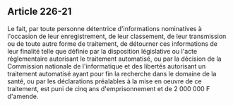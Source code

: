 Article 226-21
----
Le fait, par toute personne détentrice d'informations nominatives à l'occasion
de leur enregistrement, de leur classement, de leur transmission ou de toute
autre forme de traitement, de détourner ces informations de leur finalité telle
que définie par la disposition législative ou l'acte réglementaire autorisant le
traitement automatisé, ou par la décision de la Commission nationale de
l'informatique et des libertés autorisant un traitement automatisé ayant pour
fin la recherche dans le domaine de la santé, ou par les déclarations préalables
à la mise en oeuvre de ce traitement, est puni de cinq ans d'emprisonnement et
de 2 000 000 F d'amende.
